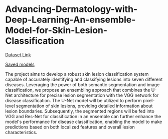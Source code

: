 # Advancing-Dermatology-with-Deep-Learning-An-ensemble-Model-for-Skin-Lesion-Classification

[Dataset Link](https://dataverse.harvard.edu/dataset.xhtml?persistentId=doi:10.7910/DVN/DBW86T)


[Saved models](https://drive.google.com/drive/folders/1m_LB7LCIpt5IOYn0U44C71PBRHufhoLw?usp=sharing)

The project aims to develop a robust skin lesion classification system capable of accurately identifying and classifying lesions into seven different diseases. Leveraging the power of both semantic segmentation and image classification, we propose an ensembling approach that combines the U-Net architecture for precise lesion segmentation with the VGG network for disease classification. The U-Net model will be utilized to perform pixel-level segmentation of skin lesions, providing detailed information about lesion boundaries. Subsequently, the segmented regions will be fed into VGG and Res-Net for classification in an ensemble can further enhance the model's performance for disease classification, enabling the model to make predictions based on both localized features and overall lesion characteristics.

